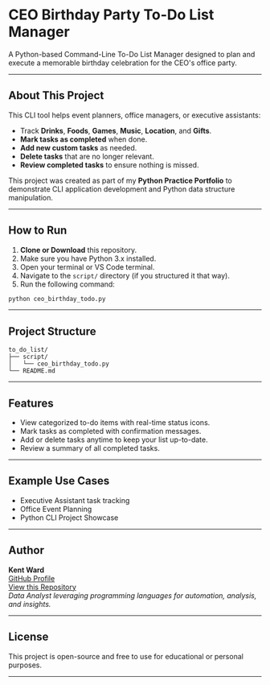 
# CEO Birthday Party To-Do List Manager

A Python-based Command-Line To-Do List Manager designed to plan and execute a memorable birthday celebration for the CEO's office party.

---

## About This Project

This CLI tool helps event planners, office managers, or executive assistants:

- Track **Drinks**, **Foods**, **Games**, **Music**, **Location**, and **Gifts**.
- **Mark tasks as completed** when done.
- **Add new custom tasks** as needed.
- **Delete tasks** that are no longer relevant.
- **Review completed tasks** to ensure nothing is missed.

This project was created as part of my **Python Practice Portfolio** to demonstrate CLI application development and Python data structure manipulation.

---

## How to Run

1. **Clone or Download** this repository.
2. Make sure you have Python 3.x installed.
3. Open your terminal or VS Code terminal.
4. Navigate to the `script/` directory (if you structured it that way).
5. Run the following command:

```bash
python ceo_birthday_todo.py
```

---

## Project Structure

```
to_do_list/
├── script/
│   └── ceo_birthday_todo.py
└── README.md
```

---

## Features

- View categorized to-do items with real-time status icons.
- Mark tasks as completed with confirmation messages.
- Add or delete tasks anytime to keep your list up-to-date.
- Review a summary of all completed tasks.

---

## Example Use Cases

- Executive Assistant task tracking
- Office Event Planning
- Python CLI Project Showcase

---

## Author

**Kent Ward**  
[GitHub Profile](https://github.com/Kent-Ward)  
[View this Repository](https://github.com/Kent-Ward/ceo-birthday-todo-list)  
*Data Analyst leveraging programming languages for automation, analysis, and insights.*

---

## License

This project is open-source and free to use for educational or personal purposes.

---
